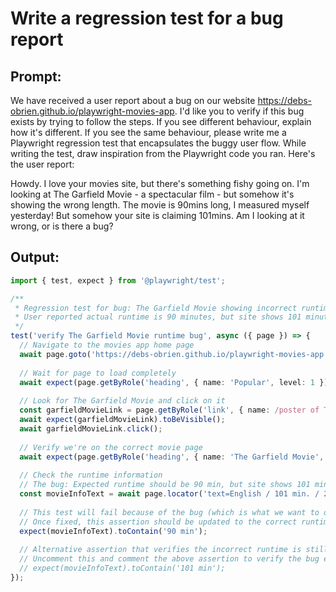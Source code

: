 # Write a regression test for a bug report

## Prompt:

We have received a user report about a bug on our website https://debs-obrien.github.io/playwright-movies-app. I'd like you to verify if this bug exists by trying to follow the steps. If you see different behaviour, explain how it's different. If you see the same behaviour, please write me a Playwright regression test that encapsulates the buggy user flow. While writing the test, draw inspiration from the Playwright code you ran. Here's the user report:

Howdy. I love your movies site, but there's something fishy going on. I'm looking at The Garfield Movie - a spectacular film - but somehow it's showing the wrong length. The movie is 90mins long, I measured myself yesterday! But somehow your site is claiming 101mins. Am I looking at it wrong, or is there a bug?

## Output:

```ts
import { test, expect } from '@playwright/test';

/**
 * Regression test for bug: The Garfield Movie showing incorrect runtime
 * User reported actual runtime is 90 minutes, but site shows 101 minutes
 */
test('verify The Garfield Movie runtime bug', async ({ page }) => {
  // Navigate to the movies app home page
  await page.goto('https://debs-obrien.github.io/playwright-movies-app');
  
  // Wait for page to load completely
  await expect(page.getByRole('heading', { name: 'Popular', level: 1 })).toBeVisible();
  
  // Look for The Garfield Movie and click on it
  const garfieldMovieLink = page.getByRole('link', { name: /poster of The Garfield Movie/i });
  await expect(garfieldMovieLink).toBeVisible();
  await garfieldMovieLink.click();
  
  // Verify we're on the correct movie page
  await expect(page.getByRole('heading', { name: 'The Garfield Movie', level: 1 })).toBeVisible();
  
  // Check the runtime information
  // The bug: Expected runtime should be 90 min, but site shows 101 min
  const movieInfoText = await page.locator('text=English / 101 min. / 2024').textContent();
  
  // This test will fail because of the bug (which is what we want to demonstrate)
  // Once fixed, this assertion should be updated to the correct runtime (90 min)
  expect(movieInfoText).toContain('90 min');
  
  // Alternative assertion that verifies the incorrect runtime is still present
  // Uncomment this and comment the above assertion to verify the bug exists
  // expect(movieInfoText).toContain('101 min');
});
```
